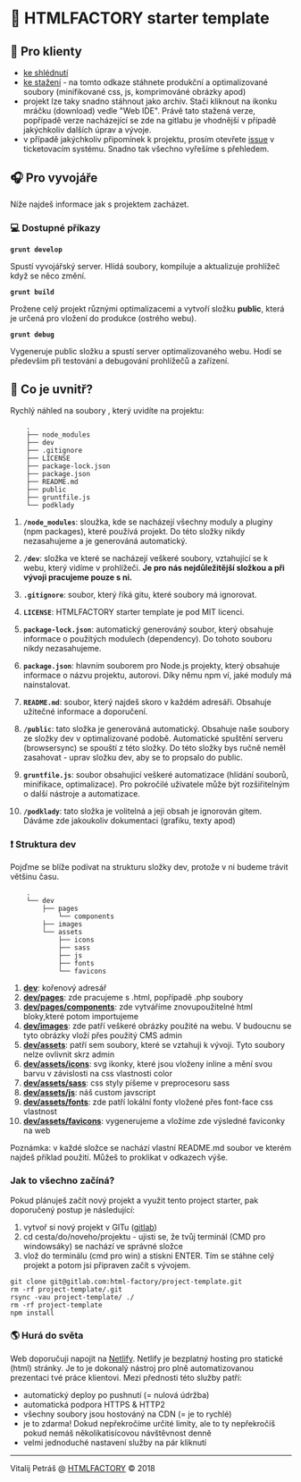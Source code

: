 # 🚀  HTMLFACTORY starter template

## 👤 Pro klienty
- [ke shlédnutí](https://htmlfactory-template-starter.netlify.com/)
- [ke stažení](https://htmlfactory-template-starter.netlify.com/data.zip) - na tomto odkaze stáhnete produkční a optimalizované soubory (minifikované css, js, komprimováné obrázky apod)
- projekt lze taky snadno stáhnout jako archiv. Stači kliknout na ikonku mráčku (download) vedle "Web IDE". Právě tato stažená verze, popřípadě verze nacházející se zde na gitlabu je vhodnější v případě jakýchkoliv dalších úprav a vývoje.
- v případě jakýchkoliv připomínek k projektu, prosím otevřete [issue](issues) v ticketovacím systému. Snadno tak všechno vyřešíme s přehledem.


## 🎧 Pro vyvojáře
Níže najdeš informace jak s projektem zacházet.

### 💻 Dostupné příkazy

**`grunt develop`**

Spustí vyvojářský server. Hlídá soubory, kompiluje a aktualizuje prohlížeč když se něco změní.

**`grunt build`**

Prožene celý projekt různými optimalizacemi a vytvoří složku **public**, která je určená pro vložení do produkce (ostrého webu).


**`grunt debug`**

Vygeneruje public složku a spustí server optimalizovaného webu. Hodí se předevšim při testování a debugování prohlížečů a zařízení.


## 🧐 Co je uvnitř?
Rychlý náhled na soubory , který uvidíte na projektu:

		.
		├── node_modules
		├── dev
		├── .gitignore
		├── LICENSE
		├── package-lock.json
		├── package.json
		├── README.md
		├── public
		├── gruntfile.js
		└── podklady

1. **`/node_modules`**: sloužka, kde se nacházejí všechny moduly a pluginy (npm packages), které používá projekt. Do této složky nikdy nezasahujeme a je generováná automatický.

2. **`/dev`**: složka ve které se nacházejí veškeré soubory, vztahující se k webu, který vidíme v prohlížeči. **Je pro nás nejdůležitější složkou a při vývoji pracujeme pouze s ni.**

3. **`.gitignore`**: soubor, který říká gitu, které soubory má ignorovat.

4. **`LICENSE`**: HTMLFACTORY starter template je pod MIT licenci.

5. **`package-lock.json`**: automatický generováný soubor, který obsahuje informace o použitých modulech (dependency). Do tohoto souboru nikdy nezasahujeme.

6. **`package.json`**: hlavním souborem pro Node.js projekty, který obsahuje informace o názvu projektu, autorovi. Díky němu npm ví, jaké moduly má nainstalovat.

7. **`README.md`**: soubor, který najdeš skoro v každém adresáři. Obsahuje užitečné informace a doporučení.

8. **`/public`**: tato složka je generováná automatický. Obsahuje naše soubory ze složky dev v optimalizované podobě. Automatické spuštění serveru (browsersync) se spouští z této složky. Do této složky bys ručně neměl zasahovat - uprav složku dev, aby se to propsalo do public.

9. **`gruntfile.js`**: soubor obsahujicí veškeré automatizace (hlídání souborů, minifikace, optimalizace). Pro pokročilé uživatele může být rozšiřitelným o další nástroje a automatizace.

10. **`/podklady`**: tato složka je volitelná a jeji obsah je ignorován gitem. Dáváme zde jakoukoliv dokumentaci (grafiku, texty apod)


### ❗️ Struktura dev
Pojďme se blíže podívat na strukturu složky dev, protože v ni budeme trávit většinu času.

		.
		└── dev
			├── pages
				└── components
			├── images
			└── assets
				├── icons
				├── sass
				├── js
				├── fonts
				└── favicons

1. **[dev](./dev)**: kořenový adresář
2. **[dev/pages](./dev/pages)**: zde pracujeme s .html, popřípadě .php soubory
3. **[dev/pages/components](./dev/pages/components)**: zde vytváříme znovupoužitelné html bloky,které potom importujeme
4. **[dev/images](./dev/images)**: zde patří veškeré obrázky použité na webu. V budoucnu se tyto obrázky vloží přes použitý CMS admin
5. **[dev/assets](./dev/assets)**: patří sem soubory, které se vztahuji k vývoji. Tyto soubory nelze ovlivnit skrz admin
6. **[dev/assets/icons](./dev/assets/icons)**: svg ikonky, které jsou vloženy inline a mění svou barvu v závislosti na css vlastnosti color
7. **[dev/assets/sass](./dev/assets/sass)**: css styly píšeme v preprocesoru sass
8. **[dev/assets/js](./dev/assets/js)**: náš custom javscript
9. **[dev/assets/fonts](./dev/assets/fonts)**: zde patří lokální fonty vložené přes font-face css vlastnost
10. **[dev/assets/favicons](./dev/assets/favicons)**: vygenerujeme a vložíme zde výsledné faviconky na web

Poznámka: v každé složce se nachází vlastní README.md soubor ve kterém najdeš příklad použití. Můžeš to proklikat v odkazech výše.


### Jak to všechno začíná?
Pokud plánuješ začít nový projekt a využit tento project starter, pak doporučený postup je následující:
1. vytvoř si nový projekt v GITu ([gitlab](https://gitlab.com/))
2. cd cesta/do/noveho/projektu - ujisti se, že tvůj terminál (CMD pro windowsáky) se nachází ve správné složce
3. vlož do terminálu (cmd pro win) a stiskni ENTER. Tím se stáhne celý projekt a potom jsi připraven začít s vývojem.
```
git clone git@gitlab.com:html-factory/project-template.git
rm -rf project-template/.git
rsync -vau project-template/ ./
rm -rf project-template
npm install
```


### 🌎 Hurá do světa

Web doporučuji napojit na [Netlify](https://app.netlify.com/start/repos). Netlify je bezplatný hosting pro statické (html) stránky. Je to je dokonalý nástroj pro plně automatizovanou prezentaci tvé práce klientovi. Mezi přednosti této služby patří:
- automatický deploy po pushnutí (= nulová údržba)
- automatická podpora HTTPS & HTTP2
- všechny soubory jsou hostováný na CDN (= je to rychlé)
- je to zdarma! Dokud nepřekročíme určité limity, ale to ty nepřekročíš pokud nemáš několikatisícovou návštěvnost denně
- velmi jednoduché nastavení služby na pár kliknutí



---

Vitalij Petráš @ [HTMLFACTORY](http://www.html-factory.cz/) © 2018
